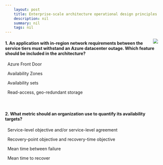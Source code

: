 ```yaml
---
    layout: post
    title: Enterprise-scale architecture operational design principles - Business continuity and disaster recovery
    description: nil
    summary: nil
    tags: nil
---
```



 <a target="_blank" href="https://docs.microsoft.com/en-us/learn/modules/enterprise-scale-operations/3-business-continuity-disaster-recovery/"><i class="fas fa-external-link-alt"></i> </a>
 <img align="right" src="https://docs.microsoft.com/en-us/learn/achievements/enterprise-scale-operations.svg">
####  1. An application with in-region network requirements between the service tiers must withstand an Azure datacenter outage. Which feature should be included in the architecture?


<i class='far fa-square'></i> &nbsp;&nbsp;Azure Front Door

<i class='fas fa-check-square' style='color: Dodgerblue;'></i> &nbsp;&nbsp;Availability Zones

<i class='far fa-square'></i> &nbsp;&nbsp;Availability sets

<i class='far fa-square'></i> &nbsp;&nbsp;Read-access, geo-redundant storage
<br />
<br />
<br />

####  2. What metric should an organization use to quantify its availability targets?


<i class='fas fa-check-square' style='color: Dodgerblue;'></i> &nbsp;&nbsp;Service-level objective and/or service-level agreement

<i class='far fa-square'></i> &nbsp;&nbsp;Recovery-point objective and recovery-time objective

<i class='far fa-square'></i> &nbsp;&nbsp;Mean time between failure

<i class='far fa-square'></i> &nbsp;&nbsp;Mean time to recover
<br />
<br />
<br />
